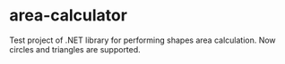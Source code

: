 # area-calculator

Test project of .NET library for performing shapes area calculation. Now circles and triangles are supported.
